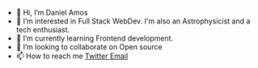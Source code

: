 - 👋 Hi, I’m Daniel Amos
- 👀 I’m interested in Full Stack WebDev. I'm also an Astrophysicist and a tech enthusiast.
- 🌱 I’m currently learning Frontend development.
- 💞️ I’m looking to collaborate on Open source
- 📫 How to reach me <a href="https://twitter.com/Dan_amos1" alt="Twitter/">Twitter </a> 
<a href="mailto:danielamos813@gmail.com " alt="Twitter">Email </a> 

<!---
Dannyoung2/Dannyoung2 is a ✨ special ✨ repository because its `README.md` (this file) appears on your GitHub profile.
You can click the Preview link to take a look at your changes.
--->
